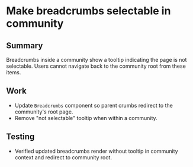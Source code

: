 # Make breadcrumbs selectable in community

## Summary
Breadcrumbs inside a community show a tooltip indicating the page is not selectable. Users cannot navigate back to the community root from these items.

## Work
- Update `Breadcrumbs` component so parent crumbs redirect to the community's root page.
- Remove "not selectable" tooltip when within a community.

## Testing
- Verified updated breadcrumbs render without tooltip in community context and redirect to community root.
